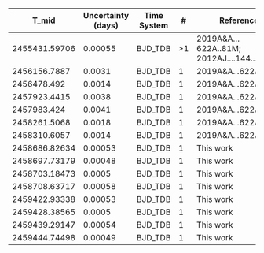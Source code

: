 |T_mid|Uncertainty (days)           |Time System|#                                            |Reference                               |
|-----|-----------------------------|-----------|---------------------------------------------|----------------------------------------|
|2455431.59706|0.00055                      |BJD_TDB    |>1                                           |2019A&A…622A..81M; 2012AJ....144...19B  |
|2456156.7887|0.0031                       |BJD_TDB    |1                                            |2019A&A...622A..81M                     |
|2456478.492|0.0014                       |BJD_TDB    |1                                            |2019A&A...622A..81M                     |
|2457923.4415|0.0038                       |BJD_TDB    |1                                            |2019A&A...622A..81M                     |
|2457983.424|0.0041                       |BJD_TDB    |1                                            |2019A&A...622A..81M                     |
|2458261.5068|0.0018                       |BJD_TDB    |1                                            |2019A&A...622A..81M                     |
|2458310.6057|0.0014                       |BJD_TDB    |1                                            |2019A&A...622A..81M                     |
|2458686.82634|0.00053                      |BJD_TDB    |1                                            |This work                               |
|2458697.73179|0.00048                      |BJD_TDB    |1                                            |This work                               |
|2458703.18473|0.0005                       |BJD_TDB    |1                                            |This work                               |
|2458708.63717|0.00058                      |BJD_TDB    |1                                            |This work                               |
|2459422.93338|0.00053                      |BJD_TDB    |1                                            |This work                               |
|2459428.38565|0.0005                       |BJD_TDB    |1                                            |This work                               |
|2459439.29147|0.00054                      |BJD_TDB    |1                                            |This work                               |
|2459444.74498|0.00049                      |BJD_TDB    |1                                            |This work                               |
